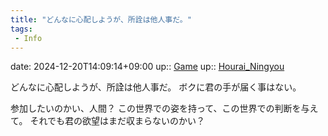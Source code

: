 ```yaml
---
title: "どんなに心配しようが、所詮は他人事だ。"
tags:
 - Info
---
```


date: 2024-12-20T14:09:14+09:00
up:: [Game](Bar/Novel/Topics/Game.md)
up:: [Hourai_Ningyou](Bar/Novel/Touhou_Project/Hourai_Ningyou.md)

どんなに心配しようが、所詮は他人事だ。
ボクに君の手が届く事はない。

参加したいのかい、人間？
この世界での姿を持って、この世界での判断を与えて。
それでも君の欲望はまだ収まらないのかい？

